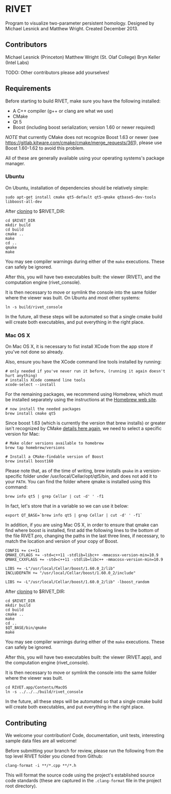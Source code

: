 # RIVET

Program to visualize two-parameter persistent homology. 
Designed by Michael Lesnick and Matthew Wright. 
Created December 2013.  

## Contributors
Michael Lesnick (Princeton)
Matthew Wright (St. Olaf College)
Bryn Keller (Intel Labs)

TODO: Other contributors please add yourselves!

## Requirements

Before starting to build RIVET, make sure you have the following installed:
 
* A C++ compiler (g++ or clang are what we use)
* CMake
* Qt 5
* Boost (including boost serialization; version 1.60 or newer required)

*NOTE* that currently CMake does not recognize Boost 1.63 or newer 
(see https://gitlab.kitware.com/cmake/cmake/merge_requests/361), 
please use Boost 1.60-1.62 to avoid this problem.

All of these are generally available using your operating systems's package
manager.

### Ubuntu

On Ubuntu, installation of dependencies should be relatively simple:

    sudo apt-get install cmake qt5-default qt5-qmake qtbase5-dev-tools libboost-all-dev
    
After <a href="https://help.github.com/articles/cloning-a-repository/" target="_blank">cloning</a> to $RIVET_DIR:

    cd $RIVET_DIR
    mkdir build
    cd build
    cmake ..
    make
    cd .. 
    qmake 
    make
    

You may see compiler warnings during either of the `make` executions.
These can safely be ignored. 

After this, you will have two executables built: the viewer (RIVET), 
and the computation engine (rivet_console).

It is then necessary to move or symlink the console into the same folder
where the viewer was built. On Ubuntu and most other systems:

    ln -s build/rivet_console
    
In the future, all these steps will be automated so that a single cmake
build will create both executables, and put everything in the right place.
     
### Mac OS X
On Mac OS X, it is necessary to fist install XCode from the app store if you've not done so already.

Also, ensure you have the XCode command line tools installed by running:

    # only needed if you've never run it before, (running it again doesn't hurt anything)
    # installs XCode command line tools
    xcode-select --install
    
For the remaining packages, we recommend using Homebrew, which must be 
installed separately using the instructions at the [Homebrew web site](http://brew.sh/).
    
    # now install the needed packages 
    brew install cmake qt5
    
Since boost 1.63 (which is currently the version that brew installs) or greater 
isn't recognized by CMake 
[details here again](https://gitlab.kitware.com/cmake/cmake/merge_requests/361),
we need to select a specific version for Mac:
    
    # Make older versions available to homebrew
    brew tap homebrew/versions
    
    # Install a CMake-findable version of Boost
    brew install boost160 
    
Please note that, as of the time of writing, brew installs `qmake` in a version-specific folder under 
/usr/local/Cellar/opt/qt5/bin, and does not add it to your `PATH`. You can find
the folder where qmake is installed using this command:

    brew info qt5 | grep Cellar | cut -d' ' -f1

In fact, let's store that in a variable so we can use it below:
    
    export QT_BASE=`brew info qt5 | grep Cellar | cut -d' ' -f1`

In addition, if you are using Mac OS X, in order to ensure that qmake can find where boost is installed, 
first add the following lines to the bottom of the file RIVET.pro, changing the paths in the last three lines, 
if necessary, to match the location and version of your copy of Boost.  

    CONFIG += c++11
    QMAKE_CFLAGS += -std=c++11 -stdlib=libc++ -mmacosx-version-min=10.9
    QMAKE_CXXFLAGS += -std=c++11 -stdlib=libc++ -mmacosx-version-min=10.9

    LIBS += -L"/usr/local/Cellar/boost/1.60.0_2/lib"
    INCLUDEPATH += "/usr/local/Cellar/boost/1.60.0_2/include"

    LIBS += -L"/usr/local/Cellar/boost/1.60.0_2/lib" -lboost_random

After <a href="https://help.github.com/articles/cloning-a-repository/" target="_blank">cloning</a> to $RIVET_DIR:

    cd $RIVET_DIR
    mkdir build
    cd build
    cmake ..
    make
    cd .. 
    $QT_BASE/bin/qmake
    make
    

You may see compiler warnings during either of the `make` executions.
These can safely be ignored. 

After this, you will have two executables built: the viewer (RIVET.app),
and the computation engine (rivet_console).

It is then necessary to move or symlink the console into the same folder
where the viewer was built. 

    cd RIVET.app/Contents/MacOS
    ln -s ../../../build/rivet_console
    
In the future, all these steps will be automated so that a single cmake
build will create both executables, and put everything in the right place.
     
## Contributing
    
We welcome your contribution! Code, documentation, unit tests, 
interesting sample data files are all welcome!

Before submitting your branch for review, please run the following from the
top level RIVET folder you cloned from Github:

```
clang-format -i **/*.cpp **/*.h
```

This will format the source code using the project's established source
code standards (these are captured in the `.clang-format` file in the
project root directory).
